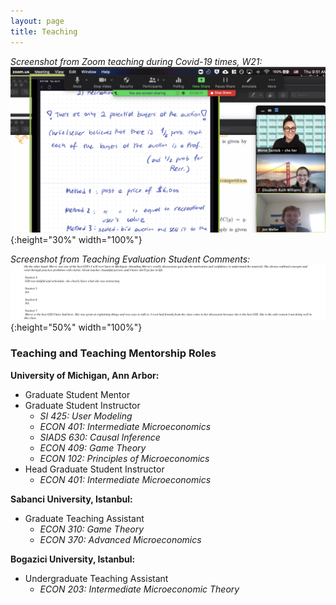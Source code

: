 ```yaml
---
layout: page
title: Teaching
---
```

*Screenshot from Zoom teaching during Covid-19 times, W21:*
![Zoom Teaching in W21](https://raw.githubusercontent.com/mervesariisik/mervesariisik.github.io/main/zoom-teaching.png){:height="30%" width="100%"}

*Screenshot from Teaching Evaluation Student Comments:*
![Teaching Evals](https://raw.githubusercontent.com/mervesariisik/mervesariisik.github.io/main/teachin-eval-ss.png){:height="50%" width="100%"}
### Teaching and Teaching Mentorship Roles
**University of Michigan, Ann Arbor:**
- Graduate Student Mentor 
- Graduate Student Instructor
    - *SI 425: User Modeling*
    - *ECON 401: Intermediate Microeconomics*
    - *SIADS 630: Causal Inference*
    - *ECON 409: Game Theory*
    - *ECON 102: Principles of Microeconomics*
- Head Graduate Student Instructor
    - *ECON 401: Intermediate Microeconomics*
 
**Sabanci University, Istanbul:**
 - Graduate Teaching Assistant
    - *ECON 310: Game Theory*
    - *ECON 370: Advanced Microeconomics*

**Bogazici University, Istanbul:**
- Undergraduate Teaching Assistant 
    - *ECON 203: Intermediate Microeconomic Theory*
